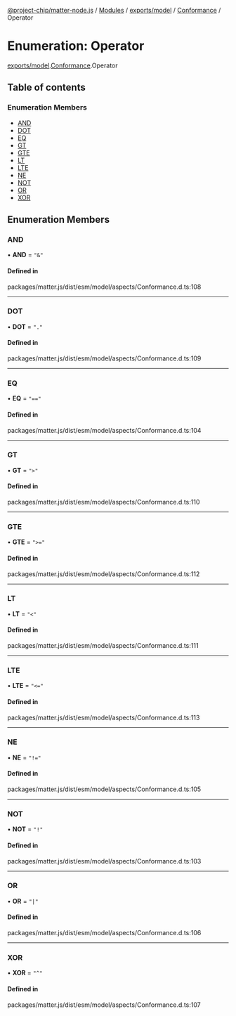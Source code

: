 [@project-chip/matter-node.js](../README.md) / [Modules](../modules.md) / [exports/model](../modules/exports_model.md) / [Conformance](../modules/exports_model.Conformance.md) / Operator

# Enumeration: Operator

[exports/model](../modules/exports_model.md).[Conformance](../modules/exports_model.Conformance.md).Operator

## Table of contents

### Enumeration Members

- [AND](exports_model.Conformance.Operator.md#and)
- [DOT](exports_model.Conformance.Operator.md#dot)
- [EQ](exports_model.Conformance.Operator.md#eq)
- [GT](exports_model.Conformance.Operator.md#gt)
- [GTE](exports_model.Conformance.Operator.md#gte)
- [LT](exports_model.Conformance.Operator.md#lt)
- [LTE](exports_model.Conformance.Operator.md#lte)
- [NE](exports_model.Conformance.Operator.md#ne)
- [NOT](exports_model.Conformance.Operator.md#not)
- [OR](exports_model.Conformance.Operator.md#or)
- [XOR](exports_model.Conformance.Operator.md#xor)

## Enumeration Members

### AND

• **AND** = ``"&"``

#### Defined in

packages/matter.js/dist/esm/model/aspects/Conformance.d.ts:108

___

### DOT

• **DOT** = ``"."``

#### Defined in

packages/matter.js/dist/esm/model/aspects/Conformance.d.ts:109

___

### EQ

• **EQ** = ``"=="``

#### Defined in

packages/matter.js/dist/esm/model/aspects/Conformance.d.ts:104

___

### GT

• **GT** = ``">"``

#### Defined in

packages/matter.js/dist/esm/model/aspects/Conformance.d.ts:110

___

### GTE

• **GTE** = ``">="``

#### Defined in

packages/matter.js/dist/esm/model/aspects/Conformance.d.ts:112

___

### LT

• **LT** = ``"<"``

#### Defined in

packages/matter.js/dist/esm/model/aspects/Conformance.d.ts:111

___

### LTE

• **LTE** = ``"<="``

#### Defined in

packages/matter.js/dist/esm/model/aspects/Conformance.d.ts:113

___

### NE

• **NE** = ``"!="``

#### Defined in

packages/matter.js/dist/esm/model/aspects/Conformance.d.ts:105

___

### NOT

• **NOT** = ``"!"``

#### Defined in

packages/matter.js/dist/esm/model/aspects/Conformance.d.ts:103

___

### OR

• **OR** = ``"|"``

#### Defined in

packages/matter.js/dist/esm/model/aspects/Conformance.d.ts:106

___

### XOR

• **XOR** = ``"^"``

#### Defined in

packages/matter.js/dist/esm/model/aspects/Conformance.d.ts:107
